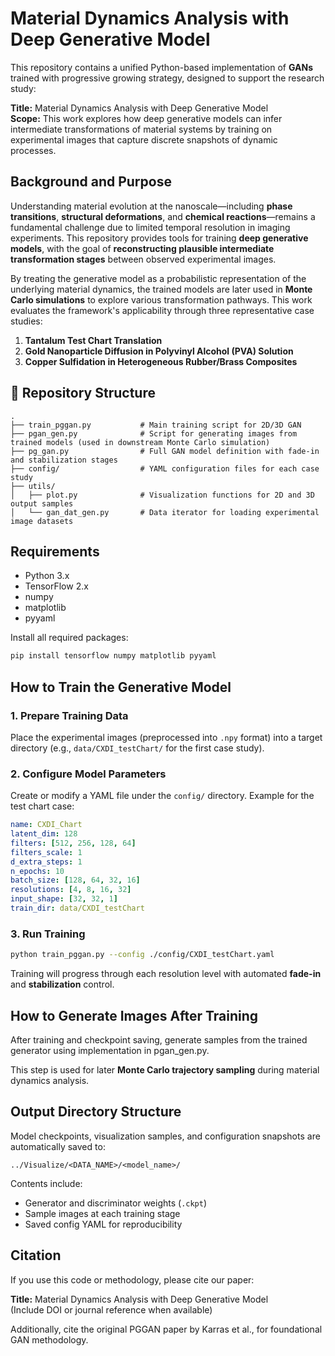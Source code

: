 
# Material Dynamics Analysis with Deep Generative Model

This repository contains a unified Python-based implementation of **GANs** trained with progressive growing strategy, designed to support the research study:

**Title:** Material Dynamics Analysis with Deep Generative Model  
**Scope:** This work explores how deep generative models can infer intermediate transformations of material systems by training on experimental images that capture discrete snapshots of dynamic processes.

## Background and Purpose

Understanding material evolution at the nanoscale—including **phase transitions**, **structural deformations**, and **chemical reactions**—remains a fundamental challenge due to limited temporal resolution in imaging experiments. This repository provides tools for training **deep generative models**, with the goal of **reconstructing plausible intermediate transformation stages** between observed experimental images.

By treating the generative model as a probabilistic representation of the underlying material dynamics, the trained models are later used in **Monte Carlo simulations** to explore various transformation pathways. This work evaluates the framework's applicability through three representative case studies:

1. **Tantalum Test Chart Translation**
2. **Gold Nanoparticle Diffusion in Polyvinyl Alcohol (PVA) Solution**
3. **Copper Sulfidation in Heterogeneous Rubber/Brass Composites**

## 📂 Repository Structure

```
.
├── train_pggan.py           # Main training script for 2D/3D GAN
├── pgan_gen.py              # Script for generating images from trained models (used in downstream Monte Carlo simulation)
├── pg_gan.py                # Full GAN model definition with fade-in and stabilization stages
├── config/                  # YAML configuration files for each case study
├── utils/
│   ├── plot.py              # Visualization functions for 2D and 3D output samples
│   └── gan_dat_gen.py       # Data iterator for loading experimental image datasets
```

## Requirements

- Python 3.x
- TensorFlow 2.x
- numpy
- matplotlib
- pyyaml

Install all required packages:

```bash
pip install tensorflow numpy matplotlib pyyaml
```

## How to Train the Generative Model

### 1. Prepare Training Data

Place the experimental images (preprocessed into `.npy` format) into a target directory (e.g., `data/CXDI_testChart/` for the first case study).

### 2. Configure Model Parameters

Create or modify a YAML file under the `config/` directory. Example for the test chart case:

```yaml
name: CXDI_Chart
latent_dim: 128
filters: [512, 256, 128, 64]
filters_scale: 1
d_extra_steps: 1
n_epochs: 10
batch_size: [128, 64, 32, 16]
resolutions: [4, 8, 16, 32]
input_shape: [32, 32, 1]
train_dir: data/CXDI_testChart
```

### 3. Run Training

```bash
python train_pggan.py --config ./config/CXDI_testChart.yaml
```

Training will progress through each resolution level with automated **fade-in** and **stabilization** control.

## How to Generate Images After Training

After training and checkpoint saving, generate samples from the trained generator using implementation in pgan_gen.py.

This step is used for later **Monte Carlo trajectory sampling** during material dynamics analysis.

## Output Directory Structure

Model checkpoints, visualization samples, and configuration snapshots are automatically saved to:

```
../Visualize/<DATA_NAME>/<model_name>/
```

Contents include:

- Generator and discriminator weights (`.ckpt`)
- Sample images at each training stage
- Saved config YAML for reproducibility

## Citation

If you use this code or methodology, please cite our paper:

**Title:** Material Dynamics Analysis with Deep Generative Model  
(Include DOI or journal reference when available)

Additionally, cite the original PGGAN paper by Karras et al., for foundational GAN methodology.
